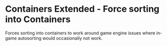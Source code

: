 # Containers Extended - Force sorting into Containers

Forces sorting into containers to work around game engine issues where in-game autosorting would occasionally not work.